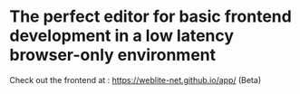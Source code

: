 # The perfect editor for basic frontend development in a low latency browser-only environment

Check out the frontend at : https://weblite-net.github.io/app/ (Beta)
